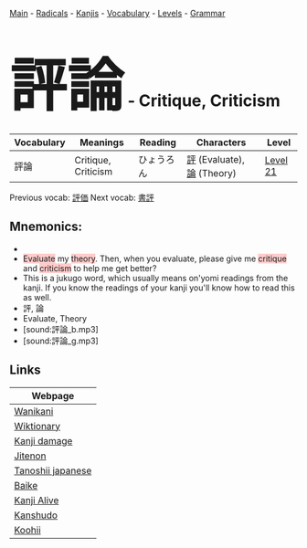 <style> bigfont {font-size: 100px}</style>
[Main](../README.md) -
[Radicals](../radicals.md) -
[Kanjis](../kanjis.md) -
[Vocabulary](../vocabulary.md) -
[Levels](../levels.md) -
[Grammar](../grammar.md)
# <bigfont> 評論</bigfont> - Critique, Criticism 

| Vocabulary | Meanings | Reading | Characters | Level |
| --- | --- | --- | --- | --- |
| 評論 | Critique, Criticism | ひょうろん |  [評](../kanjis/評.md) (Evaluate), [論](../kanjis/論.md) (Theory) | [Level 21](../levels/wk_level21.md) |

Previous vocab: [評価](評価.md) Next vocab: [書評](書評.md) 

## Mnemonics:

* 
* <span style="background-color:#ffcccb"> Evaluate</span> my <span style="background-color:#ffcccb"> theory</span>. Then, when you evaluate, please give me <span style="background-color:#ffcccb"> critique</span> and <span style="background-color:#ffcccb"> criticism</span> to help me get better?
* This is a jukugo word, which usually means on'yomi readings from the kanji. If you know the readings of your kanji you'll know how to read this as well.
* 評, 論
* Evaluate, Theory
* [sound:評論_b.mp3]
* [sound:評論_g.mp3]


## Links 

| Webpage |
| --- |
| [Wanikani          ](https://www.wanikani.com/kanji/評論) |
| [Wiktionary        ](https://en.wiktionary.org/wiki/評論) |
| [Kanji damage      ](http://www.kanjidamage.com/kanji/search?utf8=✓&q=評論) |
| [Jitenon           ](https://jitenon.com/kanji/評論) |
| [Tanoshii japanese ](https://www.tanoshiijapanese.com/dictionary/kanji.cfm?k=評論) |
| [Baike             ](https://baike.baidu.com/item/評論) |
| [Kanji Alive       ](https://app.kanjialive.com/評論) |
| [Kanshudo          ](https://www.kanshudo.com/searchmn?q=評論) |
| [Koohii            ](https://kanji.koohii.com/study/kanji/評論) |
